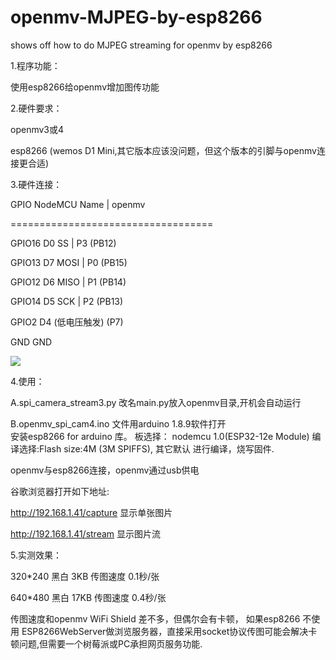 # openmv-MJPEG-by-esp8266
shows off how to do MJPEG streaming for openmv by esp8266

1.程序功能：

使用esp8266给openmv增加图传功能

2.硬件要求：

openmv3或4

esp8266 (wemos D1 Mini,其它版本应该没问题，但这个版本的引脚与openmv连接更合适)

3.硬件连接：

   GPIO    NodeMCU   Name   |   openmv
   
   ===================================
   
 GPIO16       D0      SS    |   P3  (PB12) 
 
 GPIO13       D7      MOSI  |   P0  (PB15) 
 
 GPIO12       D6      MISO  |   P1  (PB14) 
 
 GPIO14       D5      SCK   |   P2  (PB13) 
 
 GPIO2        D4 (低电压触发)  (P7) 
 
   GND                          GND 
   
<img src="https://github.com/lixy123/openmv-MJPEG-by-esp8266/blob/master/IMG_190907.jpg">

4.使用：
  
  A.spi_camera_stream3.py 改名main.py放入openmv目录,开机会自动运行
  
  B.openmv_spi_cam4.ino 文件用arduino 1.8.9软件打开  
  安装esp8266 for arduino 库。
  板选择： nodemcu 1.0(ESP32-12e Module)
  编译选择:Flash size:4M (3M SPIFFS), 其它默认
  进行编译，烧写固件.
  
  openmv与esp8266连接，openmv通过usb供电
  
  谷歌浏览器打开如下地址:
  
  http://192.168.1.41/capture 显示单张图片
  
  http://192.168.1.41/stream  显示图片流
  
5.实测效果：

  320*240 黑白 3KB  传图速度 0.1秒/张 
  
  640*480 黑白 17KB 传图速度 0.4秒/张 
  
  传图速度和openmv WiFi Shield 差不多，但偶尔会有卡顿，
  如果esp8266 不使用 ESP8266WebServer做浏览服务器，直接采用socket协议传图可能会解决卡顿问题,但需要一个树莓派或PC承担网页服务功能.
